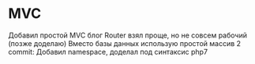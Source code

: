 # MVC
Добавил простой MVC блог
Router взял проще, но не совсем рабочий (позже доделаю)
Вместо базы данных использую простой массив
2 commit: Добавил namespace, доделал под синтаксис php7
